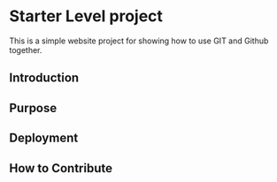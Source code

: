 # Starter Level project

This is a simple website project for showing how to use GIT and Github together.
## Introduction
## Purpose
## Deployment
## How to Contribute

